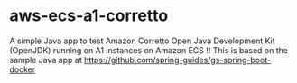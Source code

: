 # aws-ecs-a1-corretto
A simple Java app to test Amazon Corretto Open Java Development Kit (OpenJDK) running on A1 instances on Amazon ECS !! This is based on the sample Java app at https://github.com/spring-guides/gs-spring-boot-docker
